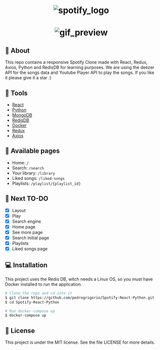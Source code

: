 <h1 align="center">
    <img src='Frontend\src\assets\readme\spotify.png' alt='spotify_logo'/>
    <!-- <p> Spotify Clone</p> -->
</h1>

<h1 align='center'>
    <img src='Frontend\src\assets\readme\ezgif.com-video-to-gif.gif' alt='gif_preview'/>
    <!-- <img src='https://i.imgur.com/2hj1UBo.mp4' alt='gif_preview'/> -->
</h1>

## 📕 About

This repo contains a responsive Spotify Clone made with React, Redux, Axios, Python and RedisDB for learning purposes. We are using the deezer API for the songs data and Youtube Player API to play the songs. If you like it please give it a star :)

## 🔧 Tools
- [React](http://reactjs.org/)
- [Python](https://python.org/)
- [MongoDB](https://www.mongodb.com/)
- [RedisDB](https://redis.io/)
- [Docker](https://www.docker.com/)
- [Redux](https://redux.js.org/)
- [Axios](https://axios-http.com/)

## 📄 Available pages

- Home: `/`
- Search: `/search`
- Your library: `/library`
- Liked songs: `/liked-songs`
- Playlists: `/playlist/{playlist_id}`

## 📝 Next TO-DO

- [x] Layout
- [x] Play
- [x] Search engine
- [x] Home page
- [x] See more page
- [x] Search initial page
- [x] Playlists
- [x] Liked songs page

## 💻 Installation

This project uses the Redis DB, witch needs a Linux OS, so you must have Docker installed to run the application.

```bash
# Clone the repo and cd into it
$ git clone https://github.com/pedrogrigorio/Spotify-React-Python.git
$ cd Spotify-React-Python

# Run docker-compose up
$ docker-compose up
```

## 📜 License
This project is under the MIT license. See the file LICENSE for more details.
